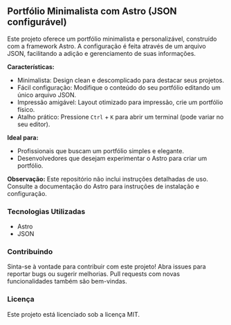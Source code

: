 ## Portfólio Minimalista com Astro (JSON configurável)

Este projeto oferece um portfólio minimalista e personalizável, construído com a
framework Astro. A configuração é feita através de um arquivo JSON, facilitando
a adição e gerenciamento de suas informações.

**Características:**

- Minimalista: Design clean e descomplicado para destacar seus projetos.
- Fácil configuração: Modifique o conteúdo do seu portfólio editando um único
  arquivo JSON.
- Impressão amigável: Layout otimizado para impressão, crie um portfólio físico.
- Atalho prático: Pressione `Ctrl` + `K` para abrir um terminal (pode variar no
  seu editor).

**Ideal para:**

- Profissionais que buscam um portfólio simples e elegante.
- Desenvolvedores que desejam experimentar o Astro para criar um portfólio.

**Observação:** Este repositório não inclui instruções detalhadas de uso.
Consulte a documentação do Astro para instruções de instalação e configuração.

### Tecnologias Utilizadas

- Astro
- JSON

### Contribuindo

Sinta-se à vontade para contribuir com este projeto! Abra issues para reportar
bugs ou sugerir melhorias. Pull requests com novas funcionalidades também são
bem-vindas.

### Licença

Este projeto está licenciado sob a licença MIT.
